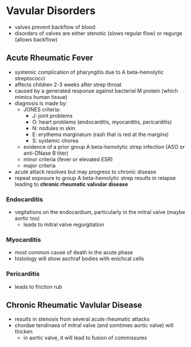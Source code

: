 # Vavular Disorders
* valves prevent backflow of blood
* disorders of valves are either stenotic (slows regular flow) or regurge (allows backflow)
## Acute Rheumatic Fever
* systemic complication of pharyngitis due to A beta-hemolytic streptococci 
* affects children 2-3 weeks after strep throat 
* caused by a generated response against bacterial M protein (which mimics human tissue)
* diagnosis is made by:
	* JONES criteria:
		* J: joint problems 
		* O: heart problems (endocarditis, myocarditis, pericarditis)
		* N: nodules in skin
		* E: erythema marginatum (rash that is red at the margins)
		* S: systemic chorea
	* evidence of a prior group A beta-hemolytic strep infection (ASO or anti-DNase B titer)
	* minor criteria (fever or elevated ESR)
	* major criteria 
* acute attack resolves but may progress to chronic disease 
* repeat exposure to group A beta-hemolytic strep results in relapse leading to **chronic rheumatic valvular disease**
### Endocarditis
* vegitations on the endocardium, particularly in the mitral valve (maybe aortic too)
	* leads to mitral valve regurgitation
### Myocarditis 
* most common cause of death in the acute phase
* histology will show aschraf bodies with enichcal cells 
### Pericarditis
* leads to friction rub
## Chronic Rheumatic Vavlular Disease
* results in stenosis from several acute rheumatic attacks
* chordae tendinaea of mitral valve (and somtimes aortic valve) will thicken
	* in aortic valve, it will lead to fusion of commissures
